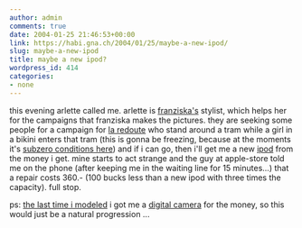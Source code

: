 ```yaml
---
author: admin
comments: true
date: 2004-01-25 21:46:53+00:00
link: https://habi.gna.ch/2004/01/25/maybe-a-new-ipod/
slug: maybe-a-new-ipod
title: maybe a new ipod?
wordpress_id: 414
categories:
- none
---
```


this evening arlette called me.
arlette is [franziska's](http://www.foto-ff.com/) stylist, which helps her for the campaigns that franziska makes the pictures.
they are seeking some people for a campaign for [la redoute](http://www.laredoute.ch/redoutech/sBoutique) who stand around a tram while a girl in a bikini enters that tram (this is gonna be freezing, because at the moments it's [subzero conditions here](http://www.meteoschweiz.ch/de/Prognosen/Vorhersagen/IndexVorhersagen.shtml))
and if i can go, then i'll get me a new [ipod](http://www.apple.com/ipod/) from the money i get. mine starts to act strange and the guy at apple-store told me on the phone (after keeping me in the waiting line for 15 minutes...) that a repair costs 360.- (100 bucks less than a new ipod with three times the capacity). full stop.

ps: [the last time i modeled](https://habi.gna.ch/pics/CH-Fleisch/) i got me a [digital camera](http://www.google.com/search?q=dsc-p9&ie=UTF-8&oe=UTF-8) for the money, so this would just be a natural progression ...

